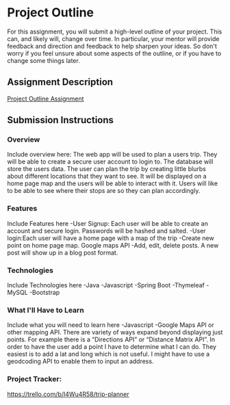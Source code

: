 # Project Outline
For this assignment, you will submit a high-level outline of your project. This can, and likely will, change over time. In particular, your mentor will provide feedback and direction and feedback to help sharpen your ideas. So don't worry if you feel unsure about some aspects of the outline, or if you have to change some things later.

## Assignment Description
[Project Outline Assignment](https://education.launchcode.org/liftoff/assignments/project-outline/)

## Submission Instructions

### Overview
Include overview here:
The web app will be used to plan a users trip. They will be able to create a secure user account to login to. The database will store the users data. The user can plan the trip by creating little blurbs about different locations that they want to see. It will be displayed on a home page map and the users will be able to interact with it. Users will like to be able to see where their stops are so they can plan accordingly.  

### Features
Include Features here
-User Signup: Each user will be able to create an account and secure login. Passwords will be hashed and salted.
-User login:Each user will have a home page with a map of the trip
-Create new point on home page map. Google maps API
-Add, edit, delete posts. A new post will show up in a blog post format. 

### Technologies
Include Technologies here
-Java
-Javascript
-Spring Boot
-Thymeleaf
-MySQL
-Bootstrap

### What I'll Have to Learn
Include what you will need to learn here
-Javascript
-Google Maps API or other mapping API. There are variety of ways expand beyond displaying just points. For example there is a “Directions API” or “Distance Matrix API”. In order to have the user add a point I have to determine what I can do. They easiest is to add a lat and long which is not useful. I might have to use a geodcoding API to enable them to input an address. 

### Project Tracker:
https://trello.com/b/I4Wu4R58/trip-planner 